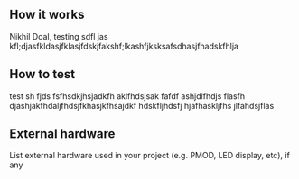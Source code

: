 <!---

This file is used to generate your project datasheet. Please fill in the information below and delete any unused
sections.

You can also include images in this folder and reference them in the markdown. Each image must be less than
512 kb in size, and the combined size of all images must be less than 1 MB.
-->

## How it works

Nikhil Doal, testing sdfl jas kfl;djasfkldasjfklasjfdskjfakshf;lkashfjksksafsdhasjfhadskfhlja

## How to test

test sh fjds fsfhsdkjhsjadkfh aklfhdsjsak fafdf ashjdlfhdjs flasfh djashjakfhdaljfhdsjfkhasjkfhsajdkf hdskfljhdsfj hjafhaskljfhs jlfahdsjflas

## External hardware

List external hardware used in your project (e.g. PMOD, LED display, etc), if any
